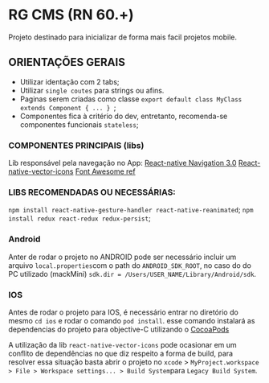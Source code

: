 # RG CMS (RN 60.+)
Projeto destinado para inicializar de forma mais facil projetos mobile.

## ORIENTAÇÕES GERAIS
* Utilizar identação com 2 tabs;
* Utilizar `single coutes` para strings ou afins.
* Paginas serem criadas como classe `export default class MyClass extends Component { ... } `;
* Componentes fica à critério do dev, entretanto, recomenda-se componentes funcionais `stateless`;

### COMPONENTES PRINCIPAIS (libs)

Lib responsável pela navegação no App: 
[React-native Navigation 3.0](https://reactnavigation.org/)
[React-native-vector-icons](https://www.npmjs.com/package/react-native-vector-icons)
[Font Awesome ref](https://fontawesome.com/v4.7.0/icons/)

### LIBS RECOMENDADAS OU NECESSÁRIAS:
`npm install react-native-gesture-handler react-native-reanimated`;
`npm install redux react-redux redux-persist`;

### Android
Anter de rodar o projeto no ANDROID pode ser necessário incluir um arquivo
`local.properties`com o path do `ANDROID_SDK_ROOT`, no caso do do PC utilizado
(mackMini) `sdk.dir = /Users/USER_NAME/Library/Android/sdk`.

### IOS
Antes de rodar o projeto para IOS, é necessário entrar no diretório do mesmo `cd ios`
e rodar o comando `pod install`. esse comando instalará as dependencias do projeto para
objective-C utilizando o [CocoaPods](https://cocoapods.org/)

A utilização da lib `react-native-vector-icons` pode ocasionar em um conflito de dependências
no que diz respeito a forma de build, para resolver essa situação basta abrir o projeto no `xcode` >
`MyProject.workspace > File > Workspace settings... > Build System`para `Legacy Build System`.